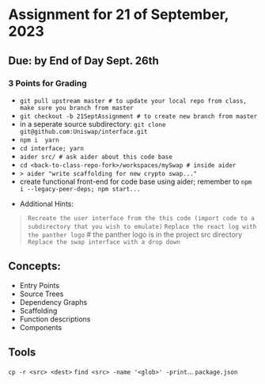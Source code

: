 # Assignment for 21 of September, 2023
## Due: by End of Day Sept. 26th

### 3 Points for Grading

* `git pull upstream master # to update your local repo from class, make sure you branch from master` 
* `git checkout -b 21SeptAssignment # to create new branch from master`
* in a seperate source subdirectory: `git clone git@github.com:Uniswap/interface.git`
* `npm i  yarn`
* `cd interface; yarn`
* `aider src/ # ask aider about this code base`
* `cd <back-to-class-repo-fork>/workspaces/mySwap # inside aider`
* `> aider "write scaffolding for new crypto swap..."`
* create functional front-end for code base using aider; remember to `npm i --legacy-peer-deps; npm start...`
- Additional Hints:
> `Recreate the user interface from the this code (import code to a subdirectory that you wish to emulate)`
> `Replace the react log with the panther logo` # the panther logo is in the project src directory
> `Replace the swap interface with a drop down`

## Concepts:
* Entry Points
* Source Trees
* Dependency Graphs
* Scaffolding
* Function descriptions
* Components

## Tools
`cp -r <src> <dest>`
`find <src> -name '<glob>' -print`...
`package.json`
